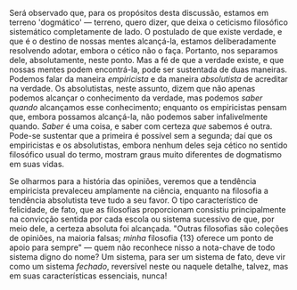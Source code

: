 Será observado que, para os propósitos desta discussão, estamos em terreno 'dogmático' — terreno, quero dizer, que deixa o ceticismo filosófico sistemático completamente de lado. O postulado de que existe verdade, e que é o destino de nossas mentes alcançá-la, estamos deliberadamente resolvendo adotar, embora o cético não o faça. Portanto, nos separamos dele, absolutamente, neste ponto. Mas a fé de que a verdade existe, e que nossas mentes podem encontrá-la, pode ser sustentada de duas maneiras. Podemos falar da maneira _empiricista_ e da maneira _absolutista_ de acreditar na verdade. Os absolutistas, neste assunto, dizem que não apenas podemos alcançar o conhecimento da verdade, mas podemos _saber quando_ alcançamos esse conhecimento; enquanto os empiricistas pensam que, embora possamos alcançá-la, não podemos saber infalivelmente quando. _Saber_ é uma coisa, e saber com certeza _que_ sabemos é outra. Pode-se sustentar que a primeira é possível sem a segunda; daí que os empiricistas e os absolutistas, embora nenhum deles seja cético no sentido filosófico usual do termo, mostram graus muito diferentes de dogmatismo em suas vidas.

Se olharmos para a história das opiniões, veremos que a tendência empiricista prevaleceu amplamente na ciência, enquanto na filosofia a tendência absolutista teve tudo a seu favor. O tipo característico de felicidade, de fato, que as filosofias proporcionam consistiu principalmente na convicção sentida por cada escola ou sistema sucessivo de que, por meio dele, a certeza absoluta foi alcançada. "Outras filosofias são coleções de opiniões, na maioria falsas; _minha_ filosofia {13} oferece um ponto de apoio para sempre" — quem não reconhece nisso a nota-chave de todo sistema digno do nome? Um sistema, para ser um sistema de fato, deve vir como um sistema _fechado_, reversível neste ou naquele detalhe, talvez, mas em suas características essenciais, nunca!